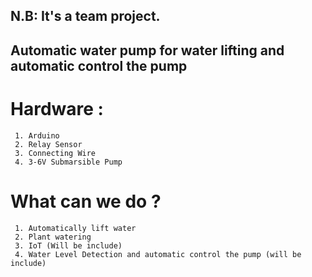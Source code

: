 ## N.B: It's a team project.
## Automatic water pump for water lifting and automatic control the pump
 # Hardware :
```
 1. Arduino
 2. Relay Sensor
 3. Connecting Wire
 4. 3-6V Submarsible Pump
``` 
 # What can we do ?
``` 
 1. Automatically lift water
 2. Plant watering
 3. IoT (Will be include)
 4. Water Level Detection and automatic control the pump (will be include)
``` 

